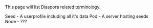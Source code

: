 This page will list Diaspora related terminology.

Seed - A userprofile including all it's data
Pod - A server hosting seeds
Node - ???